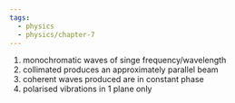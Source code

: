 ```yaml
---
tags:
  - physics
  - physics/chapter-7
---
```


1. monochromatic waves of singe frequency/wavelength
2. collimated produces an approximately parallel beam
3. coherent waves produced are in constant phase
4. polarised vibrations in 1 plane only